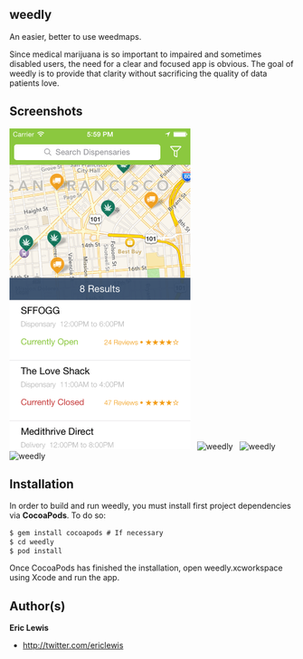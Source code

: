 ## weedly
An easier, better to use weedmaps.

Since medical marijuana is so important to impaired and sometimes disabled users, the need for a clear and focused app is obvious. The goal of weedly is to provide that clarity without sacrificing the quality of data patients love.

## Screenshots
<img src="https://raw.githubusercontent.com/ericlewis/weedly/master/Screenshots/ss1.png" alt="weedly" width="320" height="568" />
&nbsp;
<img src="https://raw.github.com/ericlewis/weedly/master/Screenshots/ss2.png" alt="weedly" width="320" height="568" />
&nbsp;
<img src="https://raw.github.com/ericlewis/weedly/master/Screenshots/ss3.png" alt="weedly" width="320" height="568" />
&nbsp;
<img src="https://raw.github.com/ericlewis/weedly/master/Screenshots/ss4.png" alt="weedly" width="320" height="568" />

## Installation
In order to build and run weedly, you must install first project dependencies via **CocoaPods**. To do so:
```
$ gem install cocoapods # If necessary
$ cd weedly
$ pod install
```
Once CocoaPods has finished the installation, open weedly.xcworkspace using Xcode and run the app.

## Author(s)
**Eric Lewis**
+ http://twitter.com/ericlewis
